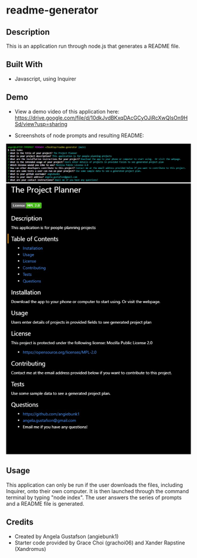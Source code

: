 # readme-generator

## Description

This is an application run through node.js that generates a README file. 

## Built With

-  Javascript, using Inquirer

## Demo

-  View a demo video of this application here: https://drive.google.com/file/d/10dkJvdBKxqDAcGCyOJiRcXwQIsOn9HSd/view?usp=sharing

-  Screenshots of node prompts and resulting README:

![prompts](./utils/prompts.jpg)
![README](./utils/generatedREADMEimage.jpg)


## Usage

This application can only be run if the user downloads the files, including Inquirer, onto their own computer.  It is then launched through the command terminal by typing "node index".  The user answers the series of prompts and a README file is generated.

## Credits

-  Created by Angela Gustafson (angiebunk1)
-  Starter code provided by Grace Choi (grachoi06) and Xander Rapstine (Xandromus)
